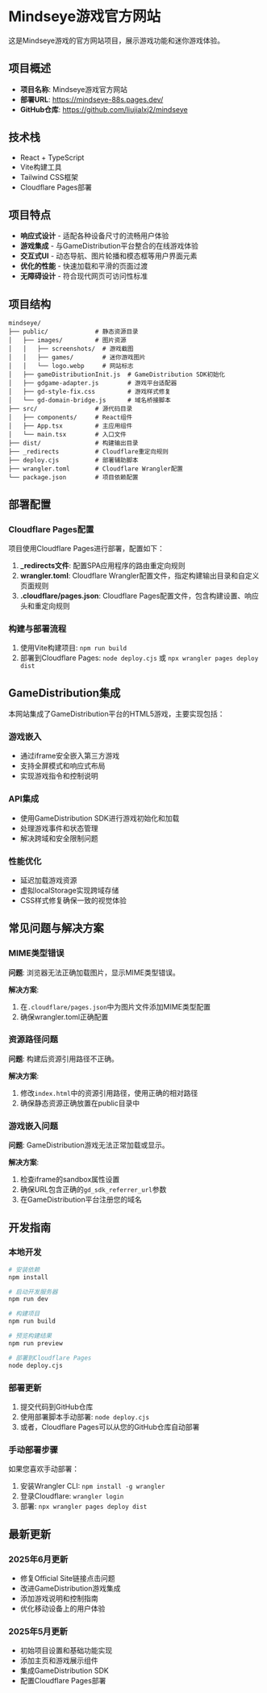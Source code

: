 # Mindseye游戏官方网站

这是Mindseye游戏的官方网站项目，展示游戏功能和迷你游戏体验。

## 项目概述

- **项目名称**: Mindseye游戏官方网站
- **部署URL**: https://mindseye-88s.pages.dev/
- **GitHub仓库**: https://github.com/liujialxj2/mindseye

## 技术栈

- React + TypeScript
- Vite构建工具
- Tailwind CSS框架
- Cloudflare Pages部署

## 项目特点

- **响应式设计** - 适配各种设备尺寸的流畅用户体验
- **游戏集成** - 与GameDistribution平台整合的在线游戏体验
- **交互式UI** - 动态导航、图片轮播和模态框等用户界面元素
- **优化的性能** - 快速加载和平滑的页面过渡
- **无障碍设计** - 符合现代网页可访问性标准

## 项目结构

```
mindseye/
├── public/             # 静态资源目录
│   ├── images/         # 图片资源
│   │   ├── screenshots/  # 游戏截图
│   │   ├── games/        # 迷你游戏图片
│   │   └── logo.webp     # 网站标志
│   ├── gameDistributionInit.js  # GameDistribution SDK初始化
│   ├── gdgame-adapter.js        # 游戏平台适配器
│   ├── gd-style-fix.css         # 游戏样式修复
│   └── gd-domain-bridge.js      # 域名桥接脚本
├── src/                # 源代码目录
│   ├── components/     # React组件
│   ├── App.tsx         # 主应用组件
│   └── main.tsx        # 入口文件
├── dist/               # 构建输出目录
├── _redirects          # Cloudflare重定向规则
├── deploy.cjs          # 部署辅助脚本
├── wrangler.toml       # Cloudflare Wrangler配置
└── package.json        # 项目依赖配置
```

## 部署配置

### Cloudflare Pages配置

项目使用Cloudflare Pages进行部署，配置如下：

1. **_redirects文件**: 配置SPA应用程序的路由重定向规则
2. **wrangler.toml**: Cloudflare Wrangler配置文件，指定构建输出目录和自定义页面规则
3. **.cloudflare/pages.json**: Cloudflare Pages配置文件，包含构建设置、响应头和重定向规则

### 构建与部署流程

1. 使用Vite构建项目: `npm run build`
2. 部署到Cloudflare Pages: `node deploy.cjs` 或 `npx wrangler pages deploy dist`

## GameDistribution集成

本网站集成了GameDistribution平台的HTML5游戏，主要实现包括：

### 游戏嵌入

- 通过iframe安全嵌入第三方游戏
- 支持全屏模式和响应式布局
- 实现游戏指令和控制说明

### API集成

- 使用GameDistribution SDK进行游戏初始化和加载
- 处理游戏事件和状态管理
- 解决跨域和安全限制问题

### 性能优化

- 延迟加载游戏资源
- 虚拟localStorage实现跨域存储
- CSS样式修复确保一致的视觉体验

## 常见问题与解决方案

### MIME类型错误

**问题**: 浏览器无法正确加载图片，显示MIME类型错误。

**解决方案**:
1. 在`.cloudflare/pages.json`中为图片文件添加MIME类型配置
2. 确保wrangler.toml正确配置

### 资源路径问题

**问题**: 构建后资源引用路径不正确。

**解决方案**:
1. 修改`index.html`中的资源引用路径，使用正确的相对路径
2. 确保静态资源正确放置在public目录中

### 游戏嵌入问题

**问题**: GameDistribution游戏无法正常加载或显示。

**解决方案**:
1. 检查iframe的sandbox属性设置
2. 确保URL包含正确的`gd_sdk_referrer_url`参数
3. 在GameDistribution平台注册您的域名

## 开发指南

### 本地开发

```bash
# 安装依赖
npm install

# 启动开发服务器
npm run dev

# 构建项目
npm run build

# 预览构建结果
npm run preview

# 部署到Cloudflare Pages
node deploy.cjs
```

### 部署更新

1. 提交代码到GitHub仓库
2. 使用部署脚本手动部署: `node deploy.cjs`
3. 或者，Cloudflare Pages可以从您的GitHub仓库自动部署

### 手动部署步骤

如果您喜欢手动部署：

1. 安装Wrangler CLI: `npm install -g wrangler`
2. 登录Cloudflare: `wrangler login`
3. 部署: `npx wrangler pages deploy dist`

## 最新更新

### 2025年6月更新
- 修复Official Site链接点击问题
- 改进GameDistribution游戏集成
- 添加游戏说明和控制指南
- 优化移动设备上的用户体验

### 2025年5月更新
- 初始项目设置和基础功能实现
- 添加主页和游戏展示组件
- 集成GameDistribution SDK
- 配置Cloudflare Pages部署
